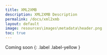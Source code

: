 ```yaml
---
title: XML2XMB
description: XML2XMB Description
permalink: /docs/xml2xmb
layout: default
image: resources\images\metadata\header.png
toc: true
---
```


Coming soon
{: .label .label-yellow }